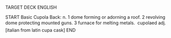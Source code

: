 TARGET DECK
ENGLISH

START
Basic
Cupola
Back: n. 1 dome forming or adorning a roof. 2 revolving dome protecting mounted guns. 3 furnace for melting metals.  cupolaed adj. [italian from latin cupa cask]
END
